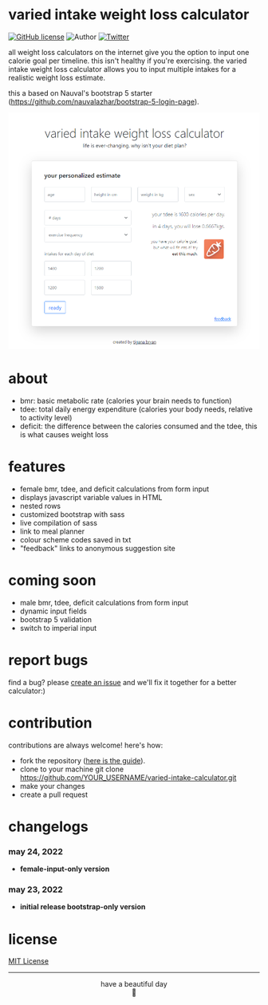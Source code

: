 # varied intake weight loss calculator 

[![GitHub license](https://img.shields.io/github/license/nauvalazhar/my-login.svg)](https://github.com/nauvalazhar/bootstrap-5-login-page/blob/master/LICENSE)
![Author](https://img.shields.io/badge/author-%40tiganabryan-blue.svg)
[![Twitter](https://img.shields.io/twitter/url?color=ff69b4&style=social&url=https%3A%2F%2Ftiganabryan.github.io%2Fvaried-intake-weightloss%2Findex.html)](https://twitter.com/intent/tweet?url=https%3A%2F%2Fwww.github.com%2Ftiganabryan%2Fvaried-intake-weightloss&via=tiganarox&text=Wow.%20This%20weight%20loss%20calculator%20lets%20you%20use%20multiple%20calorie%20intakes.)

all weight loss calculators on the internet give you the option to input one calorie goal per timeline. this isn't healthy if you're exercising. the varied intake weight loss calculator allows you to input multiple intakes for a realistic weight loss estimate.

this a based on Nauval's bootstrap 5 starter (https://github.com/nauvalazhar/bootstrap-5-login-page).

<div align="center">
<img src="img\page-screenshot.png">
</div>

# about
- bmr: basic metabolic rate (calories your brain needs to function)
- tdee: total daily energy expenditure (calories your body needs, relative to activity level)
- deficit: the difference between the calories consumed and the tdee, this is what causes weight loss

# features
- female bmr, tdee, and deficit calculations from form input
- displays javascript variable values in HTML
- nested rows
- customized bootstrap with sass
- live compilation of sass
- link to meal planner
- colour scheme codes saved in txt
- "feedback" links to anonymous suggestion site

# coming soon
- male bmr, tdee, deficit calculations from form input
- dynamic input fields
- bootstrap 5 validation
- switch to imperial input

# report bugs
find a bug? please [create an issue](https://github.com/tiganabryan/varied-intake-calculator/issues) and we'll fix it together for a better calculator:)

# contribution
contributions are always welcome! here's how:

- fork the repository ([here is the guide](https://help.github.com/articles/fork-a-repo/)).
- clone to your machine git clone https://github.com/YOUR_USERNAME/varied-intake-calculator.git
- make your changes
- create a pull request

# changelogs
### may 24, 2022
  - **female-input-only version**
### may 23, 2022
  - **initial release bootstrap-only version**

# license
[MIT License](http://opensource.org/licenses/MIT)

---
<div align="center">have a beautiful day<br>🤍</div>